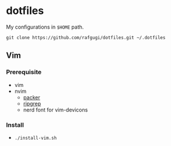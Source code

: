 # dotfiles

My configurations in `$HOME` path.

`git clone https://github.com/rafgugi/dotfiles.git ~/.dotfiles`

## Vim

### Prerequisite
* vim
* nvim
  * [packer](https://github.com/wbthomason/packer.nvim)
  * [ripgrep](https://github.com/BurntSushi/ripgrep#installation)
  * nerd font for vim-devicons

### Install
* `./install-vim.sh`
